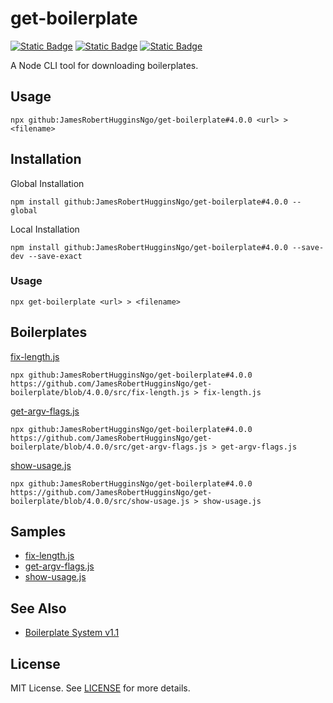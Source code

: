 # get-boilerplate

[![Static Badge](https://img.shields.io/badge/GitHub%20Repo-6e5494)](https://github.com/JamesRobertHugginsNgo/get-boilerplate)
[![Static Badge](https://img.shields.io/badge/GitHub%20Page-4078c0)](https://jamesroberthugginsngo.github.io/get-boilerplate/)
[![Static Badge](https://img.shields.io/badge/Latest_Tag-4.0.0-6cc644)](https://github.com/JamesRobertHugginsNgo/get-boilerplate/tree/4.0.0)


A Node CLI tool for downloading boilerplates.

## Usage

```
npx github:JamesRobertHugginsNgo/get-boilerplate#4.0.0 <url> > <filename>
```

## Installation

Global Installation

```
npm install github:JamesRobertHugginsNgo/get-boilerplate#4.0.0 --global
```

Local Installation

```
npm install github:JamesRobertHugginsNgo/get-boilerplate#4.0.0 --save-dev --save-exact
```

### Usage

```
npx get-boilerplate <url> > <filename>
```

## Boilerplates

[fix-length.js](./src/fix-length.js)

```
npx github:JamesRobertHugginsNgo/get-boilerplate#4.0.0 https://github.com/JamesRobertHugginsNgo/get-boilerplate/blob/4.0.0/src/fix-length.js > fix-length.js
```

[get-argv-flags.js](./src/get-argv-flags.js)

```
npx github:JamesRobertHugginsNgo/get-boilerplate#4.0.0 https://github.com/JamesRobertHugginsNgo/get-boilerplate/blob/4.0.0/src/get-argv-flags.js > get-argv-flags.js
```

[show-usage.js](./src/show-usage.js)

```
npx github:JamesRobertHugginsNgo/get-boilerplate#4.0.0 https://github.com/JamesRobertHugginsNgo/get-boilerplate/blob/4.0.0/src/show-usage.js > show-usage.js
```

## Samples

- [fix-length.js](./sample/fix-length.js)
- [get-argv-flags.js](./sample/get-argv-flags.js)
- [show-usage.js](./sample/show-usage.js)

## See Also

- [Boilerplate System v1.1](https://github.com/JamesRobertHugginsNgo/JamesRobertHugginsNgo.github.io/blob/main/doc/boilerplate-system-1.1.md)

## License

MIT License. See [LICENSE](LICENSE) for more details.
